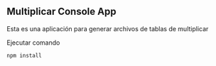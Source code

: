 

## Multiplicar Console App

Esta es una aplicación para generar archivos de tablas de multiplicar

Ejecutar comando

````
npm install
````
